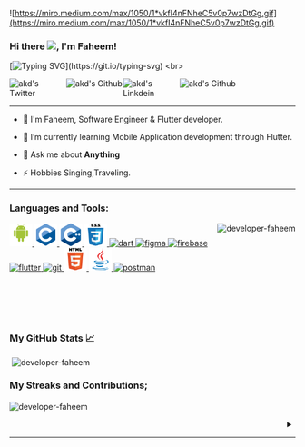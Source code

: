 ![https://miro.medium.com/max/1050/1*vkfI4nFNheC5v0p7wzDtGg.gif](https://miro.medium.com/max/1050/1*vkfI4nFNheC5v0p7wzDtGg.gif)


### Hi there <img src="https://raw.githubusercontent.com/MartinHeinz/MartinHeinz/master/wave.gif" width="30px">, I'm Faheem!

[![Typing SVG](https://readme-typing-svg.herokuapp.com?font=Fira+Code&pause=1000&multiline=true&width=535&height=70&lines=A+passionate+Flutter+Developer+from+Pakistan.++;Always+willing+to+learn+and+improve.)](https://git.io/typing-svg)
<br>

<a href="https://www.instagram.com/faheem_abbas_afridi/">
<img align="left" alt="akd's Twitter" width="100px" src="https://img.shields.io/badge/Instagram-E4405F?style=for-the-badge&logo=instagram&logoColor=white" />
</a>
<a href="https://github.com/Developer-Faheem">
<img align="left" alt="akd's Github" width="100px" src="https://img.shields.io/badge/Github-181717?style=for-the-badge&logo=Github&logoColor=white" />
</a>
<a href="https://www.linkedin.com/in/faheem-abbas-756b5b247">
<img align="left" alt="akd's Linkdein" width="100px" src="https://img.shields.io/badge/Linkedin-0A66C2?style=for-the-badge&logo=Linkedin&logoColor=white" />
</a>
<a href="mailto:dev.faheemabbas@gmail.com">
<img align="left" alt="akd's Github" width="100px" src="https://img.shields.io/badge/Gmail-D14836?style=for-the-badge&logo=gmail&logoColor=white" />
</a>
<br><br>

---

- 🔷 I'm Faheem, Software Engineer & Flutter developer.

- 🌱 I’m currently learning Mobile Application development through Flutter.

- 💬 Ask me about **Anything**

- ⚡ Hobbies Singing,Traveling.

---

<h3 align="left">Languages and Tools:</h3>

<p><img align="right" src="https://github-readme-stats.vercel.app/api/top-langs?username=developer-faheem&show_icons=true&locale=en&layout=compact" alt="developer-faheem" /></p>
  
<p align="left "> <a href="https://developer.android.com" target="_blank" rel="noreferrer"> <img src="https://raw.githubusercontent.com/devicons/devicon/master/icons/android/android-original-wordmark.svg" alt="android" width="40" height="40"/> </a> <a href="https://www.cprogramming.com/" target="_blank" rel="noreferrer"> <img src="https://raw.githubusercontent.com/devicons/devicon/master/icons/c/c-original.svg" alt="c" width="40" height="40"/> </a> <a href="https://www.w3schools.com/cpp/" target="_blank" rel="noreferrer"> <img src="https://raw.githubusercontent.com/devicons/devicon/master/icons/cplusplus/cplusplus-original.svg" alt="cplusplus" width="40" height="40"/> </a> <a href="https://www.w3schools.com/css/" target="_blank" rel="noreferrer"> <img src="https://raw.githubusercontent.com/devicons/devicon/master/icons/css3/css3-original-wordmark.svg" alt="css3" width="40" height="40"/> </a> <a href="https://dart.dev" target="_blank" rel="noreferrer"> <img src="https://www.vectorlogo.zone/logos/dartlang/dartlang-icon.svg" alt="dart" width="40" height="40"/> </a> <a href="https://www.figma.com/" target="_blank" rel="noreferrer"> <img src="https://www.vectorlogo.zone/logos/figma/figma-icon.svg" alt="figma" width="40" height="40"/> </a> <a href="https://firebase.google.com/" target="_blank" rel="noreferrer"> <img src="https://www.vectorlogo.zone/logos/firebase/firebase-icon.svg" alt="firebase" width="40" height="40"/> </a> <a href="https://flutter.dev" target="_blank" rel="noreferrer"> <img src="https://www.vectorlogo.zone/logos/flutterio/flutterio-icon.svg" alt="flutter" width="40" height="40"/> </a> <a href="https://git-scm.com/" target="_blank" rel="noreferrer"> <img src="https://www.vectorlogo.zone/logos/git-scm/git-scm-icon.svg" alt="git" width="40" height="40"/> </a> <a href="https://www.w3.org/html/" target="_blank" rel="noreferrer"> <img src="https://raw.githubusercontent.com/devicons/devicon/master/icons/html5/html5-original-wordmark.svg" alt="html5" width="40" height="40"/> </a> <a href="https://www.java.com" target="_blank" rel="noreferrer"> <img src="https://raw.githubusercontent.com/devicons/devicon/master/icons/java/java-original.svg" alt="java" width="40" height="40"/> </a> <a href="https://postman.com" target="_blank" rel="noreferrer"> <img src="https://www.vectorlogo.zone/logos/getpostman/getpostman-icon.svg" alt="postman" width="40" height="40"/> </a> </p>


<br/><br/><br/><br/>




### My GitHub Stats &#x1f4c8;
<p>&nbsp;<img align="center" src="https://github-readme-stats.vercel.app/api?username=developer-faheem&show_icons=true&locale=en" alt="developer-faheem" /></p>




### My Streaks and Contributions;
<p><img align="center" src="https://github-readme-streak-stats.herokuapp.com/?user=developer-faheem&" alt="developer-faheem" /></p>

<details align= "right">
<summary></summary>
 <img src="https://komarev.com/ghpvc/?username=developer-faheem&label=Profile%20views&color=0e75b6&style=flat" alt="developer-faheem" /> 
</a>&ensp;
</details>


---












